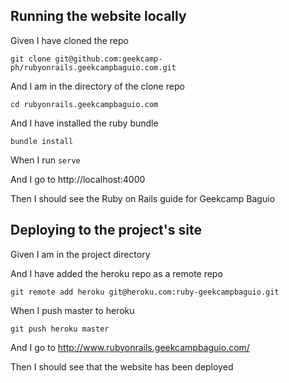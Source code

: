 ## Running the website locally

Given I have cloned the repo

    git clone git@github.com:geekcamp-ph/rubyonrails.geekcampbaguio.com.git

And I am in the directory of the clone repo

    cd rubyonrails.geekcampbaguio.com

And I have installed the ruby bundle

    bundle install

When I run `serve`

And I go to http://localhost:4000

Then I should see the Ruby on Rails guide for Geekcamp Baguio

## Deploying to the project's site

Given I am in the project directory

And I have added the heroku repo as a remote repo

    git remote add heroku git@heroku.com:ruby-geekcampbaguio.git

When I push master to heroku

    git push heroku master

And I go to http://www.rubyonrails.geekcampbaguio.com/

Then I should see that the website has been deployed
